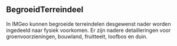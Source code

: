 BegroeidTerreindeel
-------------------

In IMGeo kunnen begroeide terreindelen desgewenst nader worden ingedeeld naar
fysiek voorkomen. Er zijn nadere detailleringen voor groenvoorzieningen,
bouwland, fruitteelt, loofbos en duin.
